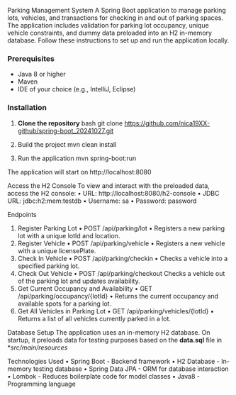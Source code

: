 Parking Management System
A Spring Boot application to manage parking
lots, vehicles, and transactions for checking in
and out of parking spaces. The application
includes validation for parking lot occupancy,
unique vehicle constraints, and dummy data
preloaded into an H2 in-memory database.
Follow these instructions to set up and run the
application locally.

### Prerequisites
- Java 8 or higher
- Maven
- IDE of your choice (e.g., IntelliJ, Eclipse)
### Installation
1. **Clone the repository**
bash
git clone https://github.com/nica19XX-github/spring-boot_20241027.git

2. Build the project
mvn clean install

4. Run the application
mvn spring-boot:run

The application will start on http://localhost:8080

Access the H2 Console
To view and interact with the preloaded data,
access the H2 console:
	 •	 URL: http://localhost:8080/h2-console
	 •	 JDBC URL: jdbc:h2:mem:testdb
	 •	 Username: sa
	 •	 Password: password

Endpoints
1. Register Parking Lot
	 •	 POST /api/parking/lot
	 •	 Registers a new parking lot with a unique lotId and location.
2. Register Vehicle
	 •	 POST /api/parking/vehicle
	 •	 Registers a new vehicle with a unique licensePlate.
3. Check In Vehicle
	 •	 POST /api/parking/checkin
	 •	 Checks a vehicle into a specified parking lot.
4. Check Out Vehicle
	 •	 POST /api/parking/checkout
Checks a vehicle out of the parking lot and updates availability.
6. Get Current Occupancy and Availability
	 •	 GET /api/parking/occupancy/{lotId}
	 •	 Returns the current occupancy and available spots for a parking lot.
7. Get All Vehicles in Parking Lot
	 •	 GET /api/parking/vehicles/{lotId}
	 •	 Returns a list of all vehicles currently parked in a lot.

Database Setup
The application uses an in-memory H2
database. On startup, it preloads data for
testing purposes based on the **data.sql** file in **src/main/resources*

Technologies Used
	 •	 Spring Boot - Backend framework
	 •	 H2 Database - In-memory testing
database
	 •	 Spring Data JPA - ORM for database interaction
	 •	 Lombok - Reduces boilerplate code
for model classes
	 •	 Java8 - Programming language